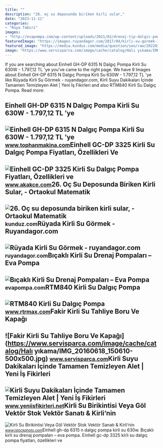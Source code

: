 ```yaml
---
title: ""
description: "26. oç su deposunda biriken kirli sular,"
date: "2023-11-11"
categories:
- "Ruya Tabiri"
images:
- "http://evapompa.com/wp-content/uploads/2021/02/drenaj-tip-dalgic-pompalar-kirli-su-drenaj-pompasi-urun5-600x776.jpg"
featuredImage: "https://images.ruyandagor.com/2017/04/kirli-su-gormek-1215.jpg"
featured_image: "https://media.kunduz.com/media/question/seo/raw/20220303155311279924-4364317_3IrjOQ72M.jpg?h=512"
image: "https://www.servisparca.com/image/cache/catalog/Halı yıkama/IMG_20160618_150610-500x500.jpg"
---
```


If you are searching about Einhell GH-DP 6315 N Dalgıç Pompa Kirli Su 630W - 1.797,12 TL 'ye you've came to the right page. We have 9 Images about Einhell GH-DP 6315 N Dalgıç Pompa Kirli Su 630W - 1.797,12 TL 'ye like Rüyada Kirli Su Görmek - ruyandagor.com, Kirli Suyu Dakikaları İçinde Tamamen Temizleyen Alet | Yeni İş Fikirleri and also RTM840 Kirli Su Dalgıç Pompa. Read more:

Einhell GH-DP 6315 N Dalgıç Pompa Kirli Su 630W - 1.797,12 TL 'ye
-----------------------------------------------------------------

 ![Einhell GH-DP 6315 N Dalgıç Pompa Kirli Su 630W - 1.797,12 TL 'ye](https://st1.myideasoft.com/shop/as/54/myassets/products/686/b5c4ec63-be2a-4e2f-88ee-39a72d65f8e8.jpg?revision=1501330121) <small>www.tophanmakina.com</small>Einhell GC-DP 3325 Kirli Su Dalgıç Pompa Fiyatları, Özellikleri Ve
------------------------------------------------------------------

 ![Einhell GC-DP 3325 Kirli Su Dalgıç Pompa Fiyatları, Özellikleri ve](https://cdn.akakce.com/z/einhell/einhell-gc-dp-3325-kirli-su.jpg) <small>www.akakce.com</small>26. Oç Su Deposunda Biriken Kirli Sular, - Ortaokul Matematik
-------------------------------------------------------------

 ![26. Oç su deposunda biriken kirli sular, - Ortaokul Matematik](https://media.kunduz.com/media/question/seo/raw/20220303155311279924-4364317_3IrjOQ72M.jpg?h=512) <small>kunduz.com</small>Rüyada Kirli Su Görmek - Ruyandagor.com
---------------------------------------

 ![Rüyada Kirli Su Görmek - ruyandagor.com](https://images.ruyandagor.com/2017/04/kirli-su-gormek-1215.jpg) <small>ruyandagor.com</small>Bıçaklı Kirli Su Drenaj Pompaları – Eva Pompa
---------------------------------------------

 ![Bıçaklı Kirli Su Drenaj Pompaları – Eva Pompa](http://evapompa.com/wp-content/uploads/2021/02/drenaj-tip-dalgic-pompalar-kirli-su-drenaj-pompasi-urun5-600x776.jpg) <small>evapompa.com</small>RTM840 Kirli Su Dalgıç Pompa
----------------------------

 ![RTM840 Kirli Su Dalgıç Pompa](https://www.rtrmax.com/wp-content/uploads/2020/06/RTM840-1.jpg) <small>www.rtrmax.com</small>Fakir Kirli Su Tahliye Boru Ve Kapağı
-------------------------------------

 ![Fakir Kirli Su Tahliye Boru Ve Kapağı](https://www.servisparca.com/image/cache/catalog/Halı yıkama/IMG_20160618_150610-500x500.jpg) <small>www.servisparca.com</small>Kirli Suyu Dakikaları İçinde Tamamen Temizleyen Alet | Yeni İş Fikirleri
------------------------------------------------------------------------

 ![Kirli Suyu Dakikaları İçinde Tamamen Temizleyen Alet | Yeni İş Fikirleri](https://www.yeniisfikirleri.net/wp-content/uploads/2017/07/kirli-su-temizleme-cihazi.jpg) <small>www.yeniisfikirleri.net</small>Kirli Su Birikintisi Veya Göl Vektör Stok Vektör Sanatı &amp; Kirli‘nin
-----------------------------------------------------------------------

 ![Kirli Su Birikintisi Veya Göl Vektör Stok Vektör Sanatı & Kirli‘nin](https://media.istockphoto.com/id/694102792/tr/vektör/kirli-su-birikintisi-veya-göl-vektör.jpg?s=612x612&w=is&k=20&c=CJrAXCH7TapjKg6inY6ocZKbZ_Sc3q5e_qHOYknZEgk=) <small>www.istockphoto.com</small>Einhell gh-dp 6315 n dalgıç pompa kirli su 630w. Bıçaklı kirli su drenaj pompaları – eva pompa. Einhell gc-dp 3325 kirli su dalgıç pompa fiyatları, özellikleri ve
